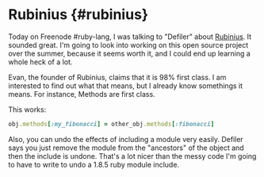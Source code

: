 # Rubinius {#rubinius}

Today on Freenode #ruby-lang, I was talking to "Defiler" about
[Rubinius](https://rubini.us). It sounded great. I'm going to look
into working on this open source project over the summer, because it
seems worth it, and I could end up learning a whole heck of a lot.

Evan, the founder of Rubinius, claims that it is 98% first class. I am
interested to find out what that means, but I already know somethings
it means. For instance, Methods are first class.

This works:

```ruby
obj.methods[:my_fibonacci] = other_obj.methods[:fibonacci]
```

Also, you can undo the effects of including a module very
easily. Defiler says you just remove the module from the "ancestors"
of the object and then the include is undone. That's a lot nicer than
the messy code I'm going to have to write to undo a 1.8.5 ruby module
include.
